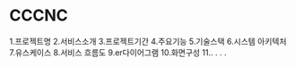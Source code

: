 # CCCNC
1.프로젝트명
2.서비스소개
3.프로젝트기간
4.주요기능
5.기술스택
6.시스템 아키텍처
7.유스케이스
8.서비스 흐름도
9.er다이어그램
10.화면구성
11..
.
.
.

